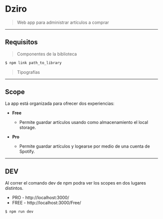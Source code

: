# Dziro
> Web app para administrar artículos a comprar


---
## Requisitos

> Componentes de la biblioteca

```bash
$ npm link path_to_library 
```

> Tipografías

---
## Scope

La app está organizada para ofrecer dos experiencias:

- **Free** 
  -  Permite guardar artículos usando como almacenamiento el local storage.

- **Pro**
   - Permite guardar artículos y logearse por medio de una  cuenta de Spotify.

---


## DEV
Al correr el comando dev de npm podra ver los scopes en dos lugares distintos.
- PRO - http://localhost:3000/
- FREE - http://localhost:3000/Free/


```
$ npm run dev
```
